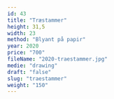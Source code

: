 ```yaml
---
id: 43
title: "Træstammer"
height: 31,5
width: 23
method: "Blyant på papir"
year: 2020
price: "700"
fileName: "2020-traestammer.jpg"
medie: "drawing"
draft: "false"
slug: "traestammer"
weight: "150"
---
```

